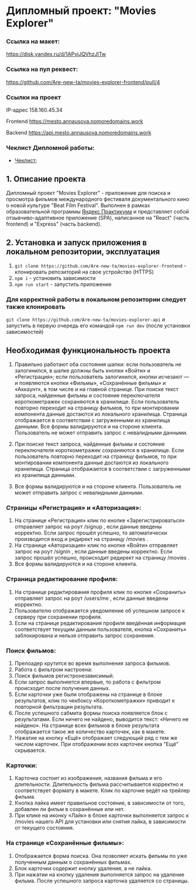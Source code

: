 # Дипломный проект: "Movies Explorer"

### Ссылка на макет:

 https://disk.yandex.ru/d/1APvjJQVhzJlTw 

 ### Ссылка на пул реквест:
https://github.com/Are-new-ta/movies-explorer-frontend/pull/4

### Ссылки на проект

IP-адрес 158.160.45.34

Frontend https://mesto.annausova.nomoredomains.work

Backend https://api.mesto.annausova.nomoredomains.work

### Чеклист Дипломной работы:

- [Чеклист]( https://code.s3.yandex.net/web-developer/static/new-program/web-diploma-criteria-2.0/checklist_react_diplom.pdf);


## 1. Описание проекта
Дипломный проект "Movies Explorer" - приложение для поиска и просмотра фильмов международного фестиваля документального кино о новой культуре "Beat Film Festival". Выполнен в рамках образовательной программы [Яндекс Практикума](https://practicum.yandex.ru/) и представляет собой отзывчиво-адаптивное приложение (SPA), написанное на "React" (часть frontend) и "Express" (часть backend).

##  2. Установка и запуск приложения в локальном репозитории, эксплуатация
1. `git clone https://github.com/Are-new-ta/movies-explorer-frontend` - клонировать репозиторий на свое устройство (HTTPS)
2. `npm i` - установить зависимости
3. `npm run start` - запустить приложение

  ### Для корректной работы в локальном репозитории следует также клонировать 
  `git clone https://github.com/Are-new-ta/movies-explorer-api` и запустить в первую очередь его командой 
  `npm run dev` (после установки зависимостей)

##  Необходимая функциональность проекта
 1. Правильно работают оба состояния шапки: если пользователь не залогинился, в шапке должны быть
кнопки «Войти» и «Регистрация»; если пользователь залогинился, кнопки исчезают — и появляются
кнопки «Фильмы», «Сохранённые фильмы» и «Аккаунт», в том числе и на главной странице.
При поиске текст запроса, найденные фильмы и состояние переключателя короткометражек
сохраняются в хранилище. Если пользователь повторно переходит на страницу фильмов, то при
монтировании компонента данные достаются из локального хранилища. Страница отображается в
соответствии с загруженными из хранилища данными.
Все формы валидируются и на стороне клиента. Пользователь не может отправить запрос с
невалидными данными.

2. При поиске текст запроса, найденные фильмы и состояние переключателя короткометражек
сохраняются в хранилище. Если пользователь повторно переходит на страницу фильмов, то при
монтировании компонента данные достаются из локального хранилища. Страница отображается в
соответствии с загруженными из хранилища данными.

3. Все формы валидируются и на стороне клиента. Пользователь не может отправить запрос с
невалидными данными.

### Страницы «Регистрация» и «Авторизация»:
1. На странице «Регистрация» клик по кнопке «Зарегистрироваться» отправляет запрос на роут /signup ,
если данные введены корректно. Если запрос прошёл успешно, то автоматически производится вход и
редирект на страницу /movies .
2. На странице «Авторизация» клик по кнопке «Войти» отправляет запрос на роут /signin , если данные
введены корректно. Если запрос прошёл успешно, происходит редирект на страницу /movies .
3. Все формы валидируются и на стороне клиента.

### Страница редактирование профиля:
1. На странице редактирования профиля клик по кнопке «Сохранить» отправляет запрос на роут
/users/me , если данные введены корректно.
2. Пользователю отображается уведомление об успешном запросе к серверу при сохранении профиля.
3. Если на странице редактирования профиля введённая информация соответствует текущим данным
пользователя, кнопка «Сохранить» заблокирована и нельзя отправить запрос сохранения.

### Поиск фильмов:
1. Прелоадер крутится во время выполнения запроса фильмов.
2. Работа с фильтром настроена:
3. Поиск фильмов регистронезависимый.
4. Если запрос выполняется впервые, то работа с фильтром происходит после получения данных.
5. Если карточки уже были отображены на странице в блоке результатов, клик по чекбоксу «Короткометражки» приводит к повторной фильтрации результата.
6. После успешного сабмита формы поиска появляется блок с результатами. Если ничего не найдено, выводится текст: «Ничего не найдено».
На странице всех фильмов в блоке результата отображается такое же количество карточек, как в макете.
7. Нажатие на кнопку «Ещё» отображает следующий ряд с тем же числом карточек. При отображении всех
карточек кнопка "Ещё" скрывается.

### Карточки:
1. Карточка состоит из изображения, названия фильма и его длительности. Длительность фильма
рассчитывается корректно и соответствует формату в макете. Клик по карточке ведёт на трейлер
фильма.
2. Кнопка лайка имеет правильное состояние, в зависимости от того, добавлен ли фильм в сохранённые или нет.
3. При клике на иконку «Лайк» в блоке карточки выполняется запрос к /movies нашего API для установки
или снятия лайка, в зависимости от текущего состояния.

### На странице «Сохранённые фильмы»:
1. Отображается форма поиска. Она позволяет искать фильмы по уже полученным данным о
сохранённых фильмах.
2. Блок карточки содержит кнопку удаления, а не лайка.
3. При нажатии на кнопку удаления выполняется запрос на удаление фильма. После успешного запроса
карточка удаляется со страницы.

